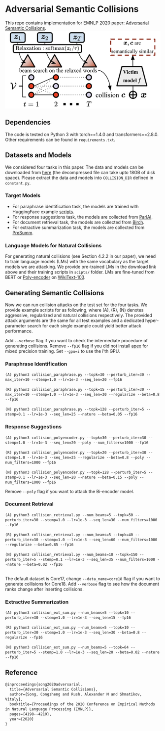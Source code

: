 # Adversarial Semantic Collisions
This repo contains implementation for EMNLP 2020 paper: 
[Adversarial Semantic Collisions](https://arxiv.org/pdf/2011.04743.pdf).
![method](assets/method.png)

## Dependencies
The code is tested on Python 3 with torch==1.4.0 and transformers==2.8.0. 
Other requirements can be found in `requirements.txt`.

## Datasets and Models
We considered four tasks in this paper. The data and models can be downloaded from [here](https://zenodo.org/record/4263446#.X6iYUnVKjCJ) (the decompressed file can take upto 18GB of disk space).
Please extract the data and models into `COLLISION_DIR` defined in `constant.py`.

### Target Models
* For paraphrase identification task, the models are trained with HuggingFace example [scripts](https://github.com/huggingface/transformers/blob/master/examples/text-classification/run_glue.py).
* For response suggestions task, the models are collected from [ParlAI](https://parl.ai/projects/polyencoder/).
* For document retrieval task, the models are collected from [Birch](https://github.com/castorini/birch).
* For extractive summarization task, the models are collected from [PreSumm](https://github.com/nlpyang/PreSumm).


### Language Models for Natural Collisions
For generating natural collisions (see Section 4.2.2 in our paper), we need to train language models (LMs) with the same
vocabulary as the target models we are attacking. 
We provide pre-trained LMs in the download link above and their training scripts in `scipts/` folder. 
LMs are fine-tuned from BERT or [Poly-encoder](https://arxiv.org/pdf/1905.01969.pdf) on [WikiText-103](https://www.salesforce.com/products/einstein/ai-research/the-wikitext-dependency-language-modeling-dataset/).


## Generating Semantic Collisions
Now we can run collision attacks on the test set for the four tasks.
We provide example scripts for as following, where (A), (R), (N) denotes aggressive, 
regularized and natural collisions respectively.
The provided attack arguments are the same for all test examples and 
a dedicated hyper-parameter search for each single example could yield better attack performance. 

Add `--verbose` flag if you want to check the intermediate procedure of generating collisions.
Remove `--fp16` flag if you did not install [apex](https://github.com/NVIDIA/apex) for mixed precision training.
Set `--gpu=i` to use the i'th GPU. 

### **Paraphrase Identification** 
```
(A) python3 collision_paraphrase.py --topk=30 --perturb_iter=30 --max_iter=10 --stemp=1.0 --lr=1e-3 --seq_len=20 --fp16

(R) python3 collision_paraphrase.py --topk=15 --perturb_iter=30 --max_iter=10 --stemp=1.0 --lr=1e-3 --seq_len=30 --regularize --beta=0.8 --fp16 

(N) python3 collision_paraphrase.py --topk=128 --perturb_iter=5 --stemp=0.1 --lr=1e-3 --seq_len=25 --nature --beta=0.05 --fp16
```

### **Response Suggestions**
```
(A) python3 collision_polyencoder.py --topk=30 --perturb_iter=30 --stemp=1.0 --lr=1e-3 --seq_len=20 --poly --num_filters=1000 --fp16

(R) python3 collision_polyencoder.py --topk=20 --perturb_iter=30 --stemp=1.0 --lr=1e-3 --seq_len=25 --regularize --beta=0.8 --poly --num_filters=1000 --fp16

(N) python3 collision_polyencoder.py --topk=128 --perturb_iter=5 --stemp=0.1 --lr=1e-3 --seq_len=20 --nature --beta=0.15 --poly --num_filters=1000 --fp16
```
Remove `--poly` flag if you want to attack the Bi-encoder model.

### **Document Retrieval** 
```
(A) python3 collision_retrieval.py --num_beams=5 --topk=50 --perturb_iter=30 --stemp=1.0 --lr=1e-3 --seq_len=30 --num_filters=1000 --fp16

(R) python3 collision_retrieval.py --num_beams=5 --topk=40 --perturb_iter=30 --stemp=1.0 --lr=1e-3 --seq_len=60 --num_filters=1000 --regularize --beta=0.85 --fp16

(N) python3 collision_retrieval.py --num_beams=10 --topk=150 --perturb_iter=5 --stemp=0.1 --lr=1e-3 --seq_len=35 --num_filters=1000 --nature --beta=0.02 --fp16
 
```
The default dataset is Core17, change `--data_name=core18` flag if you want to generate collisions for Core18.
Add `--verbose` flag to see how the document ranks change after inserting collisions.  

### **Extractive Summarization** 
```
(A) python3 collision_ext_sum.py --num_beams=5 --topk=10 --perturb_iter=30 --stemp=1.0 --lr=1e-3 --seq_len=15 --fp16

(R) python3 collision_ext_sum.py --num_beams=5 --topk=10 --perturb_iter=30 --stemp=1.0 --lr=1e-3 --seq_len=30 --beta=0.8 --regularize --fp16

(N) python3 collision_ext_sum.py --num_beams=5 --topk=64 --perturb_iter=5 --stemp=1.0 --lr=1e-3 --seq_len=20 --beta=0.02 --nature --fp16
```

## Reference
```
@inproceedings{song2020adversarial,
  title={Adversarial Semantic Collisions},
  author={Song, Congzheng and Rush, Alexander M and Shmatikov, Vitaly},
  booktitle={Proceedings of the 2020 Conference on Empirical Methods in Natural Language Processing (EMNLP)},
  pages={4198--4210},
  year={2020}
}
```
